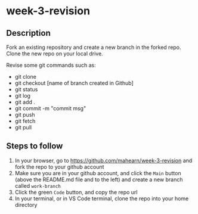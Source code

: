 # week-3-revision

## Description

Fork an existing repository and create a new branch in the forked repo.
Clone the new repo on your local drive.

Revise some git commands such as:
- git clone
- git checkout [name of branch created in Github]
- git status
- git log
- git add .
- git commit -m "commit msg"
- git push
- git fetch
- git pull  

## Steps to follow
1. In your browser, go to https://github.com/mahearn/week-3-revision and fork the repo to your github account
2. Make sure you are in your github account, and click the `Main` button (above the README.md file and to the left) and create a new branch called `work-branch`
3. Click the green `Code` button, and copy the repo url
4. In your terminal, or in VS Code terminal, clone the repo into your home directory
 
